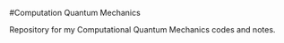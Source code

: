 #Computation Quantum Mechanics

Repository for my Computational Quantum Mechanics codes and notes. 
